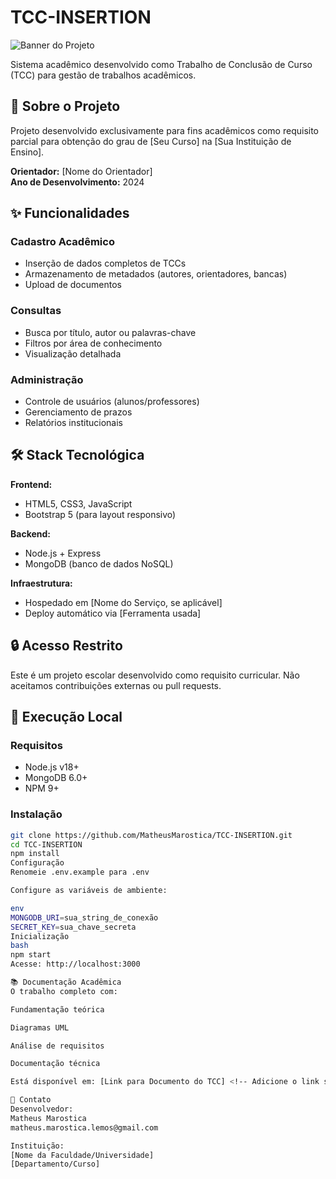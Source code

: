 # TCC-INSERTION

![Banner do Projeto](https://via.placeholder.com/1200x400?text=TCC+INSERTION+Project)  <!-- Substitua por uma imagem real -->

Sistema acadêmico desenvolvido como Trabalho de Conclusão de Curso (TCC) para gestão de trabalhos acadêmicos.

## 📌 Sobre o Projeto

Projeto desenvolvido exclusivamente para fins acadêmicos como requisito parcial para obtenção do grau de [Seu Curso] na [Sua Instituição de Ensino].

**Orientador:** [Nome do Orientador]  
**Ano de Desenvolvimento:** 2024

## ✨ Funcionalidades

### Cadastro Acadêmico
- Inserção de dados completos de TCCs
- Armazenamento de metadados (autores, orientadores, bancas)
- Upload de documentos

### Consultas
- Busca por título, autor ou palavras-chave
- Filtros por área de conhecimento
- Visualização detalhada

### Administração
- Controle de usuários (alunos/professores)
- Gerenciamento de prazos
- Relatórios institucionais

## 🛠 Stack Tecnológica

**Frontend:**
- HTML5, CSS3, JavaScript
- Bootstrap 5 (para layout responsivo)

**Backend:**
- Node.js + Express
- MongoDB (banco de dados NoSQL)

**Infraestrutura:**
- Hospedado em [Nome do Serviço, se aplicável]
- Deploy automático via [Ferramenta usada]

## 🔒 Acesso Restrito

Este é um projeto escolar desenvolvido como requisito curricular. Não aceitamos contribuições externas ou pull requests.

## 🚀 Execução Local

### Requisitos
- Node.js v18+
- MongoDB 6.0+
- NPM 9+

### Instalação
```bash
git clone https://github.com/MatheusMarostica/TCC-INSERTION.git
cd TCC-INSERTION
npm install
Configuração
Renomeie .env.example para .env

Configure as variáveis de ambiente:

env
MONGODB_URI=sua_string_de_conexão
SECRET_KEY=sua_chave_secreta
Inicialização
bash
npm start
Acesse: http://localhost:3000

📚 Documentação Acadêmica
O trabalho completo com:

Fundamentação teórica

Diagramas UML

Análise de requisitos

Documentação técnica

Está disponível em: [Link para Documento do TCC] <!-- Adicione o link se existir -->

📧 Contato
Desenvolvedor:
Matheus Marostica
matheus.marostica.lemos@gmail.com

Instituição:
[Nome da Faculdade/Universidade]
[Departamento/Curso]

